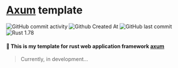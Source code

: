# [Axum](https://github.com/tokio-rs/axum) template
![GitHub commit activity](https://img.shields.io/github/commit-activity/t/sqlmerr/axum-template)
![Github Created At](https://img.shields.io/github/created-at/sqlmerr/axum-template)
![GitHub last commit](https://img.shields.io/github/last-commit/sqlmerr/axum-template)
![Rust 1.78](https://img.shields.io/static/v1?logo=Rust&label=&message=1.78&color=blue)

#### 🦀 This is my template for rust web application framework [axum](https://github.com/tokio-rs/axum)
> Currently, in development...


